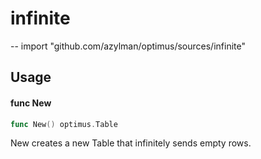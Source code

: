 # infinite
--
    import "github.com/azylman/optimus/sources/infinite"


## Usage

#### func  New

```go
func New() optimus.Table
```
New creates a new Table that infinitely sends empty rows.
